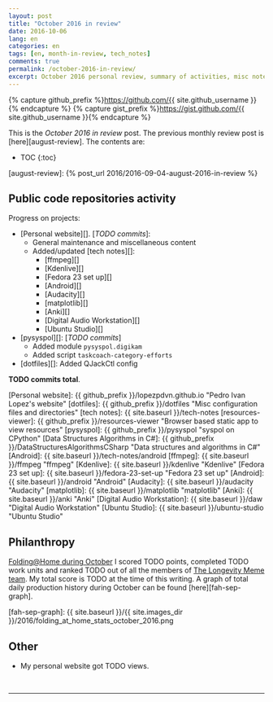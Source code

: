 ```yaml
---
layout: post
title: "October 2016 in review"
date: 2016-10-06
lang: en
categories: en
tags: [en, month-in-review, tech_notes]
comments: true
permalink: /october-2016-in-review/
excerpt: October 2016 personal review, summary of activities, misc notes...
---
```


{% capture github_prefix %}https://github.com/{{ site.github_username }}{% endcapture %}
{% capture gist_prefix %}https://gist.github.com/{{ site.github_username }}{% endcapture %}

This is the *October 2016 in review* post. The previous monthly review post is
[here][august-review].  The contents are:

* TOC
{:toc}

[august-review]: {% post_url 2016/2016-09-04-august-2016-in-review %}

## Public code repositories activity ###################################

Progress on projects:

- [Personal website][]. [*TODO commits*]:
  - General maintenance and miscellaneous content
  - Added/updated [tech notes][]:
    - [ffmpeg][]
    - [Kdenlive][]
    - [Fedora 23 set up][]
    - [Android][]
    - [Audacity][]
    - [matplotlib][]
    - [Anki][]
    - [Digital Audio Workstation][]
    - [Ubuntu Studio][]
- [pysyspol][]: [*TODO commits*]
  - Added module `pysyspol.digikam`
  - Added script `taskcoach-category-efforts`
- [dotfiles][]: Added QJackCtl config

**TODO commits total**.

[Personal website]: {{ github_prefix }}/lopezpdvn.github.io "Pedro Ivan Lopez's website"
[dotfiles]: {{ github_prefix }}/dotfiles "Misc configuration files and directories"
[tech notes]: {{ site.baseurl }}/tech-notes
[resources-viewer]: {{ github_prefix }}/resources-viewer "Browser based static app to view resources"
[pysyspol]: {{ github_prefix }}/pysyspol "syspol on CPython"
[Data Structures Algorithms in C#]: {{ github_prefix }}/DataStructuresAlgorithmsCSharp "Data structures and algorithms in C#"
[Android]: {{ site.baseurl }}/tech-notes/android
[ffmpeg]: {{ site.baseurl }}/ffmpeg "ffmpeg"
[Kdenlive]: {{ site.baseurl }}/kdenlive "Kdenlive"
[Fedora 23 set up]: {{ site.baseurl }}/fedora-23-set-up "Fedora 23 set up"
[Android]: {{ site.baseurl }}/android "Android"
[Audacity]: {{ site.baseurl }}/audacity "Audacity"
[matplotlib]: {{ site.baseurl }}/matplotlib "matplotlib"
[Anki]: {{ site.baseurl }}/anki "Anki"
[Digital Audio Workstation]: {{ site.baseurl }}/daw "Digital Audio Workstation"
[Ubuntu Studio]: {{ site.baseurl }}/ubuntu-studio "Ubuntu Studio"

## Philanthropy #######################################################

[Folding@Home during October][fah-stats] I scored TODO points, completed TODO
work units and ranked TODO out of all the members of
[The Longevity Meme team][]. My total score is TODO at the time of this
writing.  A graph of total daily production history during October can be found
[here][fah-sep-graph].

[fah-stats]: http://folding.extremeoverclocking.com/user_summary.php?s=&u=648628 "dreilopz - User Summary - EXTREME Overclocking Folding @ Home Stats"
[The Longevity Meme team]: http://folding.extremeoverclocking.com/user_list.php?s=&t=32461 "The Longevity Meme Individual Users List"
[fah-sep-graph]: {{ site.baseurl }}/{{ site.images_dir }}/2016/folding_at_home_stats_october_2016.png

## Other ###############################################################

- My personal website got TODO views.

<br/>

---
